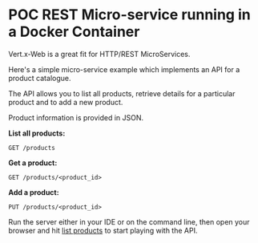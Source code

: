 # POC REST Micro-service running in a Docker Container

 
Vert.x-Web is a great fit for HTTP/REST MicroServices.

Here's a simple micro-service example which implements an API for a product catalogue.

The API allows you to list all products, retrieve details for a particular product and to add a new product.

Product information is provided in JSON.

**List all products:** 

    GET /products

**Get a product:** 

    GET /products/<product_id>

**Add a product:** 

    PUT /products/<product_id>


Run the server either in your IDE or on the command line, then open your browser and hit
[list products](http://localhost:8080/products) to start playing with the API.
